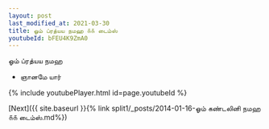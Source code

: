 ```yaml
---
layout: post
last_modified_at: 2021-03-30
title: ஓம் ப்ரத்யய நமஹ ௧௧ டைம்ஸ்
youtubeId: bFEU4K9ZmA0
---
```

 
 
 ஓம் ப்ரத்யய நமஹ  
 
 -  ஞானமே யார் 
 
  
 
  
 
 
 
 
 
 


{% include youtubePlayer.html id=page.youtubeId %}
 
[Next]({{ site.baseurl }}{% link  split1/_posts/2014-01-16-ஓம் கண்டலினி நமஹ ௧௧ டைம்ஸ்.md%})
 
